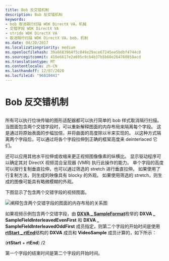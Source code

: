 ```yaml
---
title: Bob 反交错机制
description: Bob 反交错机制
keywords:
- bob 取消隔行扫描 WDK DirectX VA，机械
- 交错字段 WDK DirectX VA
- stride WDK DirectX VA
- 取消隔行扫描 WDK DirectX VA，bob，机制
ms.date: 04/20/2017
ms.localizationpriority: medium
ms.openlocfilehash: 39a6683964f5c049e29ace67245ee5bdbf4744c0
ms.sourcegitcommit: 418e6617e2a695c9cb4b37b5b60e264760858acd
ms.translationtype: MT
ms.contentlocale: zh-CN
ms.lasthandoff: 12/07/2020
ms.locfileid: "96810441"
---
```

# <a name="bob-deinterlacing-mechanics"></a>Bob 反交错机制


## <span id="ddk_bob_deinterlacing_mechanics_gg"></span><span id="DDK_BOB_DEINTERLACING_MECHANICS_GG"></span>


所有可以执行位块传输的图形适配器都可以执行简单的 bob 样式取消隔行扫描。 当图面包含两个交错字段时，可以重新解释图面的内存布局来隔离每个字段。 这是通过将原始表面的步幅加倍，并将曲面的高度除以半来实现的。 以这种方式隔离两个字段后，可以通过将各个字段拉伸到正确的框架高度来 deinterlaced 它们。

还可以应用其他水平拉伸或收缩来更正视频图像像素的纵横比。 显示驱动程序可以确定其对 DirectX 视频混合呈现器 (VMR) 执行此操作的能力。 单个字段的高度可以按行复制垂直拉伸，也可以通过筛选的 stretch 进行垂直拉伸。 如果使用了行复制方法，则生成的映像具有 blocky 的外观。 如果使用筛选的 stretch，则生成的图像可能具有略微模糊的外观。

下图显示了包含两个交错字段的视频图面。

![阐释包含两个交错字段的图面的内存布局的关系图](images/deinterlace.png)

如果视频示例包含两个交错字段，由 [**DXVA \_ SampleFormat**](/windows-hardware/drivers/ddi/dxva/ne-dxva-_dxva_sampleformat)枚举的 **DXVA \_ SampleFieldInterleavedEvenFirst** 和 **DXVA \_ SampleFieldInterleavedOddFirst** 成员指定，则第二个字段的开始时间是使用 [**rtStart \_ rtEnd**](/windows-hardware/drivers/ddi/dxva/ns-dxva-_dxva_videosample)结构的 **DXVA** 成员和 **VideoSample** 成员计算的，如下所示：

 (**rtStart**  +  **rtEnd**) /2

第一个字段的结束时间是第二个字段的开始时间。

 


